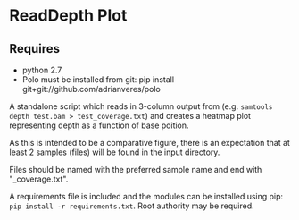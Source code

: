 # ReadDepth Plot

## Requires
- python 2.7
- Polo must be installed from git: pip install git+git://github.com/adrianveres/polo

A standalone script which reads in 3-column output from (e.g. `samtools depth test.bam > test_coverage.txt`) and creates a heatmap plot representing depth as a function of base poition.

As this is intended to be a comparative figure, there is an expectation that at least 2 samples (files) will be found in the input directory.

Files should be named with the preferred sample name and end with "_coverage.txt".

A requirements file is included and the modules can be installed using pip: `pip install -r requirements.txt`. Root authority may be required.



